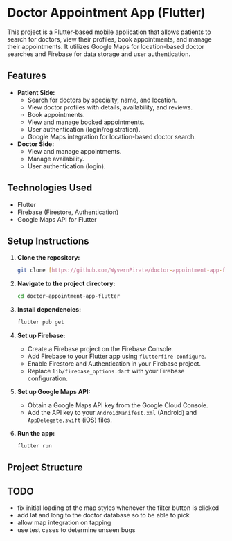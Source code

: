 # Doctor Appointment App (Flutter)

This project is a Flutter-based mobile application that allows patients to search for doctors, view their profiles, book appointments, and manage their appointments. It utilizes Google Maps for location-based doctor searches and Firebase for data storage and user authentication.

## Features

-   **Patient Side:**
    -   Search for doctors by specialty, name, and location.
    -   View doctor profiles with details, availability, and reviews.
    -   Book appointments.
    -   View and manage booked appointments.
    -   User authentication (login/registration).
    -   Google Maps integration for location-based doctor search.
-   **Doctor Side:**
    -   View and manage appointments.
    -   Manage availability.
    -   User authentication (login).

## Technologies Used

-   Flutter
-   Firebase (Firestore, Authentication)
-   Google Maps API for Flutter

## Setup Instructions

1.  **Clone the repository:**

    ```bash
    git clone [https://github.com/WyvernPirate/doctor-appointment-app-flutter.git](https://www.google.com/search?q=https://github.com/WyvernPirate/doctor-appointment-app-flutter.git)
    ```

2.  **Navigate to the project directory:**

    ```bash
    cd doctor-appointment-app-flutter
    ```

3.  **Install dependencies:**

    ```bash
    flutter pub get
    ```

4.  **Set up Firebase:**
    -   Create a Firebase project on the Firebase Console.
    -   Add Firebase to your Flutter app using `flutterfire configure`.
    -   Enable Firestore and Authentication in your Firebase project.
    -   Replace `lib/firebase_options.dart` with your Firebase configuration.

5.  **Set up Google Maps API:**
    -   Obtain a Google Maps API key from the Google Cloud Console.
    -   Add the API key to your `AndroidManifest.xml` (Android) and `AppDelegate.swift` (iOS) files.

6.  **Run the app:**

    ```bash
    flutter run
    ```
## Project Structure

## TODO
- fix initial loading of the map styles whenever the filter button is clicked
- add lat and long to the doctor database so to be able to pick
- allow map integration on tapping
- use test cases to determine unseen bugs
